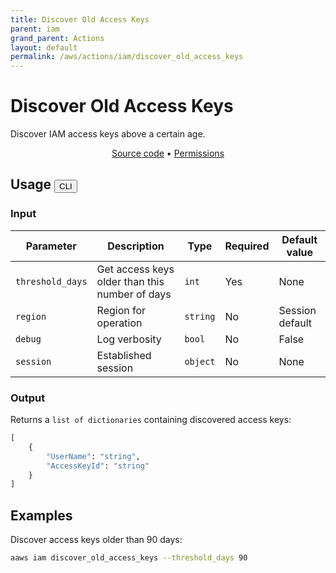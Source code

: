 ```yaml
---
title: Discover Old Access Keys
parent: iam
grand_parent: Actions
layout: default
permalink: /aws/actions/iam/discover_old_access_keys
---
```


# Discover Old Access Keys

Discover IAM access keys above a certain age.<br/>

<p align="center">
   <a href="https://github.com/avtomat-hub/avtomat-aws/tree/main/avtomat_aws/iam/discover_old_access_keys.py">Source code</a> •
   <a href="/aws/permissions/iam/discover_old_access_keys">Permissions</a>
</p>

## Usage <button id="toggleButton" class="btn fs-3" onclick="toggleTables()">CLI</button>

### Input

| Parameter        | Description                                    | Type     | Required | Default value   |
|------------------|------------------------------------------------|----------|----------|-----------------|
| `threshold_days` | Get access keys older than this number of days | `int`    | Yes      | None            |
| `region`         | Region for operation                           | `string` | No       | Session default |
| `debug`          | Log verbosity                                  | `bool`   | No       | False           |
| `session`        | Established session                            | `object` | No       | None            |

### Output

Returns a `list of dictionaries` containing discovered access keys:

```python
[
    {
        "UserName": "string",
        "AccessKeyId": "string"
    }
]
```

<div markdown="1" id="cli" style="display: block;">

## Examples

Discover access keys older than 90 days:

```bash
aaws iam discover_old_access_keys --threshold_days 90
```

</div>

<div markdown="1" id="prog" style="display: none;">

## Examples

Discover access keys older than 90 days:

```python
from avtomat_aws import iam

response = iam.discover_old_access_keys(threshold_days=90)
```

</div>

<script>
  function toggleTables() {
    var cli = document.getElementById("cli");
    var prog = document.getElementById("prog");
    var toggleButton = document.getElementById("toggleButton");
    if (cli.style.display === "none") {
      cli.style.display = "block";
      prog.style.display = "none";
      toggleButton.innerHTML = "CLI";
    } else {
      cli.style.display = "none";
      prog.style.display = "block";
      toggleButton.innerHTML = "Programmatic";
    } 
  }
</script>
